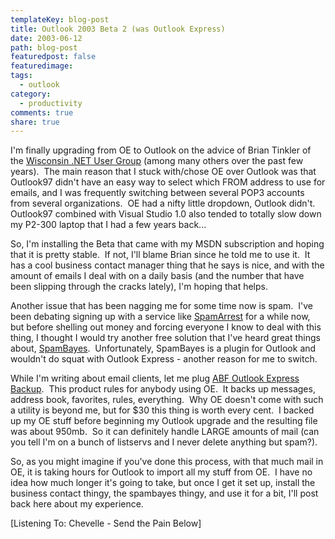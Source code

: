 ```yaml
---
templateKey: blog-post
title: Outlook 2003 Beta 2 (was Outlook Express)
date: 2003-06-12
path: blog-post
featuredpost: false
featuredimage:
tags:
  - outlook
category:
  - productivity
comments: true
share: true
---
```


I'm finally upgrading from OE to Outlook on the advice of Brian Tinkler of the [Wisconsin .NET User Group](http://www.wi-ineta.org/DesktopDefault.aspx) (among many others over the past few years).  The main reason that I stuck with/chose OE over Outlook was that Outlook97 didn't have an easy way to select which FROM address to use for emails, and I was frequently switching between several POP3 accounts from several organizations.  OE had a nifty little dropdown, Outlook didn't.  Outlook97 combined with Visual Studio 1.0 also tended to totally slow down my P2-300 laptop that I had a few years back...

So, I'm installing the Beta that came with my MSDN subscription and hoping that it is pretty stable.  If not, I'll blame Brian since he told me to use it.  It has a cool business contact manager thing that he says is nice, and with the amount of emails I deal with on a daily basis (and the number that have been slipping through the cracks lately), I'm hoping that helps.

Another issue that has been nagging me for some time now is spam.  I've been debating signing up with a service like [SpamArrest](http://spamarrest.com) for a while now, but before shelling out money and forcing everyone I know to deal with this thing, I thought I would try another free solution that I've heard great things about, [SpamBayes](http://spambayes.sourceforge.net/applications.html).  Unfortunately, SpamBayes is a plugin for Outlook and wouldn't do squat with Outlook Express - another reason for me to switch.

While I'm writing about email clients, let me plug [ABF Outlook Express Backup](http://www.abfsoftware.com).  This product rules for anybody using OE.  It backs up messages, address book, favorites, rules, everything.  Why OE doesn't come with such a utility is beyond me, but for $30 this thing is worth every cent.  I backed up my OE stuff before beginning my Outlook upgrade and the resulting file was about 950mb.  So it can definitely handle LARGE amounts of mail (can you tell I'm on a bunch of listservs and I never delete anything but spam?).

So, as you might imagine if you've done this process, with that much mail in OE, it is taking hours for Outlook to import all my stuff from OE.  I have no idea how much longer it's going to take, but once I get it set up, install the business contact thingy, the spambayes thingy, and use it for a bit, I'll post back here about my experience.

\[Listening To: Chevelle - Send the Pain Below\]

